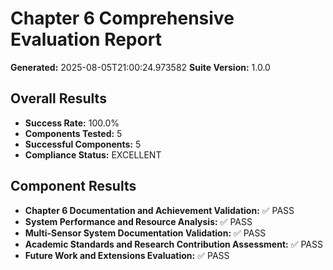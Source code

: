 # Chapter 6 Comprehensive Evaluation Report
**Generated:** 2025-08-05T21:00:24.973582
**Suite Version:** 1.0.0

## Overall Results
- **Success Rate:** 100.0%
- **Components Tested:** 5
- **Successful Components:** 5
- **Compliance Status:** EXCELLENT

## Component Results
- **Chapter 6 Documentation and Achievement Validation:** ✅ PASS
- **System Performance and Resource Analysis:** ✅ PASS
- **Multi-Sensor System Documentation Validation:** ✅ PASS
- **Academic Standards and Research Contribution Assessment:** ✅ PASS
- **Future Work and Extensions Evaluation:** ✅ PASS
